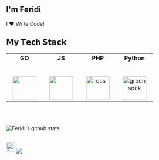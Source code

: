 <h2>I'm Feridi</h2>
I ❤️ Write Code!

## 𝗠𝘆 𝗧𝗲𝗰h 𝗦𝘁𝗮𝗰𝗸

<table>
  <tbody>
    <tr valign="top">
      <td width="20%" align="center">
        <span><b>GO</b></span><br><br><br>
        <img height="64px" src="https://avatars1.githubusercontent.com/u/4314092?s=200&v=4">
      </td>
      <td width="20%" align="center">
        <span><b>JS</b></span><br><br><br>
        <img height="64px" src="https://cdn.svgporn.com/logos/javascript.svg">
      </td>
      </td>
        <td width="20%" align="center">
        <span><b>PHP</b></span><br><br><br>
          <img height="64px" src="https://avatars1.githubusercontent.com/u/25158?s=200&v=4" alt="css" border="0">
      </td>
      <td width="20%" align="center">
        <span><b>Python</b></span><br><br><br>
        <img height="64px" src="https://avatars0.githubusercontent.com/u/1525981?s=200&v=4" alt="greensock" border="0">
      </td>
    </tr>
      </tbody>
</table>

   
   
   
   <br>
    <br>

   
   ![Feridi's github stats](https://github-readme-stats.vercel.app/api?username=feridi-fdi&show_icons=true&hide_border=true)

<br>

  <a href="https://www.linkedin.com/in/feridi">
    <img align="left" alt="Feridi | Linkedin" width="24px" src="https://github.com/TheDudeThatCode/TheDudeThatCode/blob/master/Assets/Linkedin.svg" />
  </a>



![](https://komarev.com/ghpvc/?username=fdi-feridi&color=dc143c)
